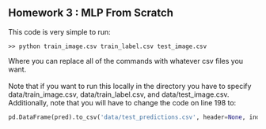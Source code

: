## Homework 3 : MLP From Scratch
This code is very simple to run:
```console
>> python train_image.csv train_label.csv test_image.csv
```
Where you can replace all of the commands with whatever csv files you want. 
<br /> <br />
Note that if you want to run this locally in the directory you have to specify data/train_image.csv, data/train_label.csv, and data/test_image.csv. 
Additionally, note that you will have to change the code on line 198 to:
```python
pd.DataFrame(pred).to_csv('data/test_predictions.csv', header=None, index=None)
```
